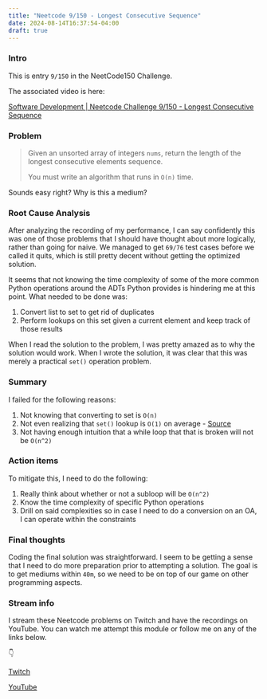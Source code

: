 ```yaml
---
title: "Neetcode 9/150 - Longest Consecutive Sequence"
date: 2024-08-14T16:37:54-04:00
draft: true
---
```


### Intro

This is entry `9/150` in the NeetCode150 Challenge.

The associated video is here: 

[Software Development | Neetcode Challenge 9/150 - Longest Consecutive Sequence](https://youtu.be/LEMfTiYWNl0)

### Problem

> Given an unsorted array of integers `nums`, return the length of the longest consecutive elements sequence.
> 
> You must write an algorithm that runs in `O(n)` time.

Sounds easy right? Why is this a medium? 

### Root Cause Analysis

After analyzing the recording of my performance, I can say confidently this was one of those problems that I should have thought about more logically, rather than going for naive. We managed to get `69/76` test cases before we called it quits, which is still pretty decent without getting the optimized solution. 

It seems that not knowing the time complexity of some of the more common Python operations around the ADTs Python provides is hindering me at this point. What needed to be done was:

1. Convert list to set to get rid of duplicates
2. Perform lookups on this set given a current element and keep track of those results

When I read the solution to the problem, I was pretty amazed as to why the solution would work. When I wrote the solution, it was clear that this was merely a practical `set()` operation problem.

### Summary

I failed for the following reasons:

1. Not knowing that converting to set is `O(n)`
2. Not even realizing that `set()` lookup is `O(1)` on average - [Source](https://www.geeksforgeeks.org/internal-working-of-set-in-python/)
3. Not having enough intuition that a while loop that that is broken will not be `O(n^2)`

### Action items

To mitigate this, I need to do the following:

1. Really think about whether or not a subloop will be `O(n^2)`
2. Know the time complexity of specific Python operations
3. Drill on said complexities so in case I need to do a conversion on an OA, I can operate within the constraints

### Final thoughts

Coding the final solution was straightforward. I seem to be getting a sense that I need to do more preparation prior to attempting a solution. The goal is to get mediums within `40m`, so we need to be on top of our game on other programming aspects. 

### Stream info

I stream these Neetcode problems on Twitch and have the recordings on YouTube. You can watch me attempt this module or follow me on any of the links below.

👇

[Twitch](https://twitch.tv/Mexpat911)

[YouTube](https://www.youtube.com/@mexpat911)
